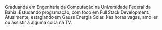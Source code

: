 Graduanda em Engenharia da Computação na Universidade Federal da Bahia. Estudando programação, com foco em Full Stack Development. Atualmente, estagiando em Gauss Energia Solar. Nas horas vagas, amo ler ou assistir a alguma coisa na TV.
